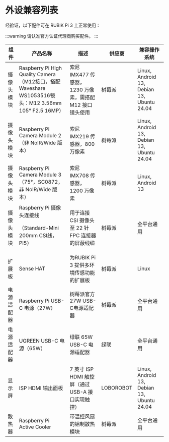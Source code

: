 # 外设兼容列表

经验证，以下配件可在 RUBIK Pi 3 上正常使用：

:::warning
请认准官方认证代理商购买配件。
:::

| 组件     | 产品名称                                                                                     |   描述                                                                 | 供应商        | 兼容操作系统                              |
|-----------------|----------------------------------------------------------------------------------------------|--------------------------------------------------------------------------|---------------|--------------------------------------------|
| 摄像头模块     | Raspberry Pi High Quality Camera（M12接口，搭配 Waveshare WS1053516镜头：M12 3.56mm 105° F2.5 16MP）          | 索尼 IMX477 传感器，1230 万像素，需搭配M12 接口镜头使用                      | 树莓派        | Linux, Android 13, Debian 13, Ubuntu 24.04 |
| 摄像头模块     | Raspberry Pi Camera Module 2（非 NoIR/Wide 版本）                                                     | 索尼 IMX219 传感器，800万像素                                              | 树莓派        | Linux, Android 13, Debian 13, Ubuntu 24.04 |
| 摄像头模块     | Raspberry Pi Camera Module 3（75°，SC0872，非 NoIR/Wide 版本）                               | 索尼 IMX708 传感器，1200 万像素                                             | 树莓派        | Linux, Android 13                           |
| 摄像头模块     | Raspberry Pi 摄像头连接线<p>（Standard-Mini 200mm CSI线，PI5）</p>                                  | 用于连接 CSI 摄像头至 22 针 FPC 连接器的屏蔽线缆                                 | 树莓派        | 全平台通用                                  |
| 扩展板         | Sense HAT                                                                                    | 为RUBIK Pi 3 提供多环境传感功能的扩展板                                   | 树莓派        | Linux                                       |
| 电源适配器     | Raspberry Pi USB-C 电源（27W）                                                                       | 树莓派官方27W USB-C电源适配器                                            | 树莓派        | 全平台通用                                 |
| 电源适配器     | UGREEN USB-C 电源（65W）                                                                      | 绿联 65W USB-C 电源适配器                                                  | 绿联          | 全平台通用                                  |
| 显示屏         | ISP HDMI 输出面板                                                                             | 7 英寸 ISP HDMI 触控屏（通过 USB-A 接口实现触控）                             | LOBOROBOT    | Linux, Android 13, Debian 13, Ubuntu 24.04  |
| 散热器         | Raspberry Pi Active Cooler                                                                           | 带温控风扇的铝制散热模块                                                 | 树莓派        | 全平台通用                                  |

